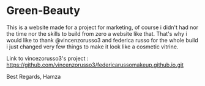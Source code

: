 # Green-Beauty 
This is a website made for a project for marketing, of course i didn't had nor the time nor the skills to build from zero a website like that. 
That's why i would like to thank @vincenzorusso3 and federica russo for the whole build i just changed very few things to make it look like a cosmetic vitrine.

Link to vincezorusso3's project : https://github.com/vincenzorusso3/federicarussomakeup.github.io.git

Best Regards,
Hamza
